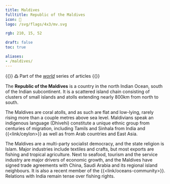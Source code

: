```yaml
---
title: Maldives
fulltitle: Republic of the Maldives
icon: 🦈
logo: /svg/flags/4x3/mv.svg

rgb: 210, 15, 52

draft: false
toc: true

aliases:
- /maldives/
---
```

{{<note>}}
߷ Part of the *[world](/world/)* series of articles
{{</note>}}

The **<span class="fi fi-mv"></span> Republic of the Maldives** is a country in the north Indian Ocean, south of the Indian subcontinent. It is a scattered island chain consisting of clusters of small islands and atolls extending nearly 800km from north to south.

The Maldives are coral atolls, and as such are flat and low-lying, rarely rising more than a couple metres above sea level. Maldivians speak an indigenous language (Dhivehi) constitute a unique ethnic group from centuries of migration, including Tamils and Sinhala from India and {{<link/ceylon>}} as well as from Arab countries and East Asia.

The Maldives are a multi-party socialist democracy, and the state religion is Islam. Major industries include textiles and crafts, but most exports are fishing and tropical agriculture. Next to seafood, tourism and the service industry are major drivers of economic growth, and the Maldives have signed trade agreements with China, Saudi Arabia and its regional island neighbours. It is also a recent member of the  {{<link/oceans-community>}}. Relations with India remain tense over fishing rights.

